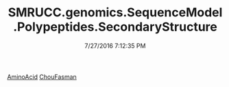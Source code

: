 ﻿---
title: SMRUCC.genomics.SequenceModel.Polypeptides.SecondaryStructure
date: 7/27/2016 7:12:35 PM
---

[AminoAcid](T-SMRUCC.genomics.SequenceModel.Polypeptides.SecondaryStructure.AminoAcid.html)
[ChouFasman](T-SMRUCC.genomics.SequenceModel.Polypeptides.SecondaryStructure.ChouFasman.html)
